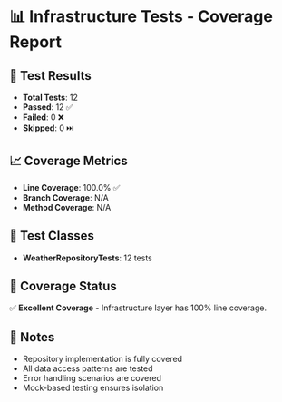 # 📊 Infrastructure Tests - Coverage Report

## 🎯 Test Results
- **Total Tests**: 12
- **Passed**: 12 ✅
- **Failed**: 0 ❌
- **Skipped**: 0 ⏭️

## 📈 Coverage Metrics
- **Line Coverage**: 100.0% ✅
- **Branch Coverage**: N/A
- **Method Coverage**: N/A

## 🧪 Test Classes
- **WeatherRepositoryTests**: 12 tests

## 🎯 Coverage Status
✅ **Excellent Coverage** - Infrastructure layer has 100% line coverage.

## 📝 Notes
- Repository implementation is fully covered
- All data access patterns are tested
- Error handling scenarios are covered
- Mock-based testing ensures isolation